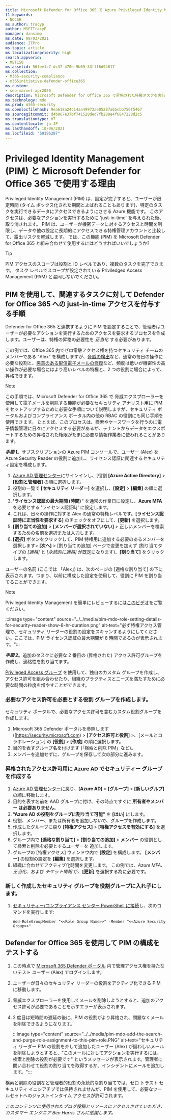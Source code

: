 ```yaml
---
title: Microsoft Defender for Office 365 で Azure Privileged Identity Management (PIM) を使用して、サイバー セキュリティ ツールへの管理者アクセスを制限します。
f1.keywords:
- NOCSH
ms.author: tracyp
author: MSFTTracyP
manager: dansimp
ms.date: 09/03/2021
audience: ITPro
ms.topic: article
ms.localizationpriority: high
search.appverid:
- MET150
ms.assetid: 56fee1c7-dc37-470e-9b09-33fff6d94617
ms.collection:
- M365-security-compliance
- m365initiative-defender-office365
ms.custom:
- seo-marvel-apr2020
description: Microsoft Defender for Office 365 で昇格された特権タスクを実行し、データへのリスクを軽減ため、Just-In-Time の時間制限付きアクセスをユーザーに付与するために Azure PIM を統合する方法について説明します。
ms.technology: mdo
ms.prod: m365-security
ms.openlocfilehash: 9ea618a24c14aa49973ae05287a65cbb756f5467
ms.sourcegitcommit: d4b867e37bf741528ded7fb289e4f6847228d2c5
ms.translationtype: HT
ms.contentlocale: ja-JP
ms.lasthandoff: 10/06/2021
ms.locfileid: "60196287"
---
```

<!--A-->
# <a name="privileged-identity-management-pim-and-why-to-use-it-with-microsoft-defender-for-office-365"></a>Privileged Identity Management (PIM) と Microsoft Defender for Office 365 で使用する理由

Privileged Identity Management (PIM) は、設定が完了すると、ユーザーが限定時間 (タイム ボックス化された期間とよばれることもあります)、特定のタスクを実行できるデータにアクセスできるようにさせる Azure 機能です。 このアクセスは、必要なアクションを実行するために 'just-in-time' を与えられた後、取り消されます。 PIM は、ユーザーが機密データに対するアクセスと時間を制限し、データや他の設定に長期的にアクセスできる特権管理アカウントと比較して、露出リスクを軽減します。 では、この機能 (PIM) を Microsoft Defender for Office 365 と組み合わせて使用するにはどうすればいいでしょうか?

> [!TIP]
> PIM アクセスのスコープは役割と ID レベルであり、複数のタスクを完了できます。 タスク レベルでスコープが設定されている Priviledged Access Management (PAM) と混同しないでください。

## <a name="steps-to-use-pim-to-grant-just-in-time-access-to-defender-for-office-365-related-tasks"></a>PIM を使用して、関連するタスクに対して Defender for Office 365 への just-in-time アクセスを付与する手順

Defender for Office 365 と連携するように PIM を設定することで、管理者はユーザーが必要なアクションを実行するためのアクセスを要求するプロセスを作成します。ユーザーは、特権の昇格の必要性を *正当化* する必要があります。

この例では、Office 365 内でゼロ常駐アクセス権を持つセキュリティ チームのメンバーである "Alex" を構成しますが、[脅威の検出](threat-hunting-in-threat-explorer.md)など、通常の毎日の操作に必要な役割と、[悪意のある配信電子メールの修復](remediate-malicious-email-delivered-office-365.md)など、頻度は低いが機密性の高い操作が必要な場合にはより高いレベルの特権と、2 つの役割に場合によって、昇格できます。

> [!NOTE]
> この手順では、Microsoft Defender for Office 365 で 脅威エクスプローラーを使用して電子メールを削除する機能が必要なセキュリティ アナリスト用に PIM をセットアップするために必要な手順について説明しますが、セキュリティ ポータルおよびコンプライアンス ポータル内の他の RBAC の役割にも同じ手順を使用できます。 たとえば、このプロセスは、検索やケースワークを行うのに電子情報管理に日々にアクセスする必要があるが、テナントからデータをエクスポートするための昇格された権限がたまに必要な情報作業者に使われることがあります。

***手順 1***。サブスクリプションの Azure PIM コンソールで、ユーザー (Alex) を Azure Security Reader の役割に追加し、ライセンス認証に関連するセキュリティ設定を構成します。

1. [Azure AD 管理センター](https://aad.portal.azure.com/)にサインインし、[役割 **[Azure Active Directory]**  >  **[役割と管理者]** の順に選択します。
2. 役割の一覧で **[セキュリティ リーダー]** を選択し、**[設定]**  >  **[編集]** の順に選択します。
3. **'ライセンス認証の最大期間 (時間) '** を通常の作業日に設定し、**Azure MFA** を必要とする 'ライセンス認証時' に設定します。
4. これは、日々の操作に対する Alex の通常の特権レベルです。**[ライセンス認証時に正当性を要求する]** のチェックをオフにして、**[更新]** を選択します。
5. **[割り当ての追加]**  >  **[メンバーが選択されていない]** > 正しいメンバーを検索するための名前を選択または入力します。
6. **[選択]** ボタンをクリックして、PIM 特権用に追加する必要のあるメンバーを選択します> **[次へ]** > [割り当ての追加] ページで変更を加えず (割り当てタイプの *[適格]* と *[永続的に適格]* が既定になります)、**[割り当て]** をクリックします。

ユーザーの名前 (ここでは 「Alex」) は、次のページの [適格な割り当て] の下に表示されます。つまり、以前に構成した設定を使用して、役割に PIM を割り当てることができます。

> [!NOTE]
> Privileged Identity Management を簡単にレビューするには[このビデオ](https://www.youtube.com/watch?v=VQMAg0sa_lE)をご覧ください。

:::image type="content" source="../../media/pim-mdo-role-setting-details-for-security-reader-show-8-hr-duration.png" alt-text="必ず特権アクセス管理で、セキュリティ リーダーの役割の設定をスキャンするようにしてください。ここでは、PIM ライセンス認証の最大期間が 8 時間であるのが表示されます。":::

***手順 2***。追加のタスクに必要な 2 番目の (昇格された) アクセス許可グループを作成し、適格性を割り当てます。

[Privileged Access グループ](/azure/active-directory/privileged-identity-management/groups-features) を使用して、独自のカスタム グループを作成し、アクセス許可を組み合わせたり、組織のプラクティスとニーズを満たすために必要な時間の粒度を増やすことができます。

### <a name="create-a-role-group-requiring-the-permissions-we-need"></a>必要なアクセス許可を必要とする役割 グループを作成します。

セキュリティ ポータルで、必要なアクセス許可を含むカスタム役割グループを作成します。

1. Microsoft 365 Defender ポータルを参照します ([https://security.microsoft.com) > **[アクセス許可と役割]** >、[メールとコラボレーション] の **[役割]** > **[作成]** の順に選択します。
2. 目的を表すグループ名を付けます (「検索と削除 PIM」など)。
3. メンバーを追加せずに、グループを保存して次の部分に進みます。

### <a name="create-the-security-group-in-azure-ad-for-elevated-permissions"></a>昇格されたアクセス許可用に Azure AD でセキュリティー グループを作成する

1. [Azure AD 管理センター](https://aad.portal.azure.com/)に戻り、**[Azure AD]**  >  **[グループ]**  >  **[新しいグルプ]** の順に移動します。
2. 目的を表す名前を AAD グループに付け、その時点ですぐに **所有者やメンバー は必要ありません**。
3. **”Azure AD の役割をグループに割り当て可能”** を **[はい]** にします。
4. 役割、メンバー、または所有者を追加しないで、グループを作成します。
5. 作成したグループに戻り **[特権アクセス]**  >  **[特権アクセスを有効にする]** を選択します。
6. グループ内で **[適格な割り当て]**  >  **[割り当ての追加]** > **メンバー** の役割として検索と削除を必要とするユーザーを 追加します。
7. グループの [特権アクセス] ウィンドウ内で **[設定]** を構成します。 **[メンバー]** の役割の設定を **[編集]** を選択します。
8. 組織に合わせてアクティブ化時間を変更します。 この例では、*Azure MFA*、*正当化*、および *チケット情報* が、**[更新]** を選択する為に必要です。

### <a name="nest-the-newly-created-security-group-into-the-role-group"></a>新しく作成したセキュリティ グループを役割グループに入れ子にします。

1. [セキュリティー/コンプライアンス センター PowerShell に接続](/powershell/exchange/connect-to-scc-powershell)し、次のコマンドを実行します:

    `Add-RoleGroupMember "<<Role Group Name>>" -Member "<<Azure Security Group>>"`

## <a name="test-your-configuration-of-pim-with-defender-for-office-365"></a>Defender for Office 365 を使用して PIM の構成をテストする

1. この時点で [Microsoft 365 Defender ポータル](/microsoft-365/security/defender/overview-security-center) 内で管理アクセス権を持たないテスト ユーザー (Alex) でログインします。
2. ユーザーが日々のセキュリティ リーダーの役割をアクティブ化できる PIM に移動します。
3. 脅威エクスプローラーを使用してメールを削除しようとすると、追加のアクセス許可が必要であることを示すエラーが表示されます。
4. 2 度目は短時間の遅延の後に、PIM の役割がより昇格され、問題なくメールを削除できるようになります。

   :::image type="content" source="../../media/pim-mdo-add-the-search-and-purge-role-assignment-to-this-pim-role.PNG" alt-text="セキュリティ リーダー PIM の役割を介して追加したユーザー (Alex) が疑わしいメールを削除しようとすると、&quot;このメールに対してアクションを実行するには、検索と削除の役割が必要です&quot; というメッセージが表示されます。管理者に問い合わせて役割の割り当てを取得するか、インシデントにメールを追加します。":::

検索と削除の役割など管理者的役割の永続的な割り当てでは、ゼロ トラスト セキュリティ イニシアチブでは保持されませんが、PIM を使用して、必要なツールセットへのジャストインタイム アクセスが許可されます。

*このコンテンツに使用されたブログ投稿とリソースにアクセスさせていただき、カスタマー エンジニア Ben Harris さんに感謝します。*

<!--A-->